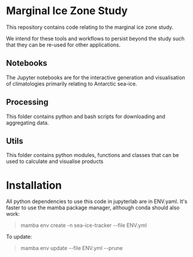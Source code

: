 # Marginal Ice Zone Study

This repository contains code relating to the marginal ice zone study.

We intend for these tools and workflows to persist beyond the study such that they can be re-used for other applications.

## Notebooks

The Jupyter notebooks are for the interactive generation and visualisation of climatologies primarily relating to Antarctic sea-ice.

## Processing

This folder contains python and bash scripts for downloading and aggregating data.

## Utils

This folder contains python modules, functions and classes that can be used to calculate and visualise products

# Installation

All python dependencies to use this code in jupyterlab are in ENV.yaml. It's faster to use the mamba package manager, although conda should also work:

>mamba env create -n sea-ice-tracker --file ENV.yml

To update:

>mamba env update --file ENV.yml --prune